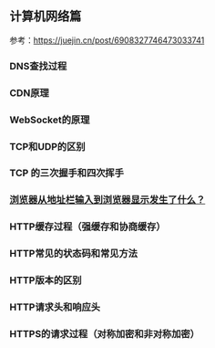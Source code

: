 ## 计算机网络篇
参考：https://juejin.cn/post/6908327746473033741

### DNS查找过程
### CDN原理
### WebSocket的原理
### TCP和UDP的区别
### TCP 的三次握手和四次挥手
### [浏览器从地址栏输入到浏览器显示发生了什么？](https://fex-team.github.io/blog/2014/05/what-happen/)





### HTTP缓存过程（强缓存和协商缓存）
### HTTP常见的状态码和常见方法
### HTTP版本的区别
### HTTP请求头和响应头
### HTTPS的请求过程（对称加密和非对称加密）


